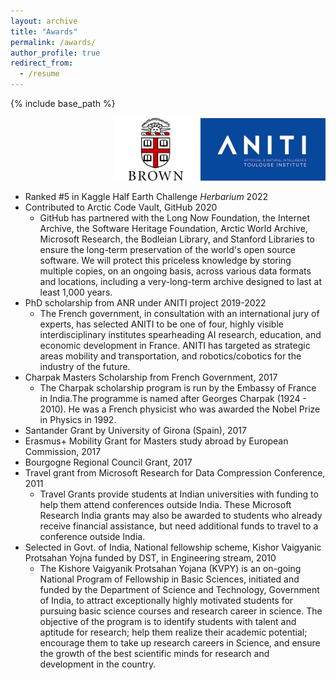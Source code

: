 ```yaml
---
layout: archive
title: "Awards"
permalink: /awards/
author_profile: true
redirect_from:
  - /resume
---
```


{% include base_path %}

<p align="right">
  <img src="../images/Brown_logo.png" width="135" />
  <img src="../images/logo_ANITI_2.jpeg" width="200" /> 
</p>

* Ranked #5 in Kaggle Half Earth Challenge *Herbarium* 2022
* Contributed to Arctic Code Vault, GitHub 2020
  * GitHub has partnered with the Long Now Foundation, the Internet Archive, the Software Heritage Foundation, Arctic World Archive, Microsoft Research, the Bodleian Library, and Stanford Libraries to ensure the long-term preservation of the world's open source software. We will protect this priceless knowledge by storing multiple copies, on an ongoing basis, across various data formats and locations, including a very-long-term archive designed to last at least 1,000 years.
* PhD scholarship from ANR under ANITI project 2019-2022
  * The French government, in consultation with an international jury of experts, has selected ANITI to be one of four, highly visible interdisciplinary institutes spearheading AI research, education, and economic development in France. ANITI has targeted as strategic areas mobility and transportation, and robotics/cobotics for the industry of the future.
* Charpak Masters Scholarship from French Government, 2017
  * The Charpak scholarship program is run by the Embassy of France in India.The programme is named after Georges Charpak (1924 - 2010). He was a French physicist who was awarded the Nobel Prize in Physics in 1992. 
* Santander Grant by University of Girona (Spain), 2017
* Erasmus+ Mobility Grant for Masters study abroad by European Commission, 2017
* Bourgogne Regional Council Grant, 2017
* Travel grant from Microsoft Research for Data Compression Conference, 2011
  * Travel Grants provide students at Indian universities with funding to help them attend conferences outside India. These Microsoft Research India grants may also be awarded to students who already receive financial assistance, but need additional funds to travel to a conference outside India.
* Selected in Govt. of India, National fellowship scheme, Kishor Vaigyanic Protsahan Yojna funded by DST, in Engineering stream, 2010
  * The Kishore Vaigyanik Protsahan Yojana (KVPY) is an on-going National Program of Fellowship in Basic Sciences, initiated and funded by the Department of Science and Technology, Government of India, to attract exceptionally highly motivated students for pursuing basic science courses and research career in science. The objective of the program is to identify students with talent and aptitude for research; help them realize their academic potential; encourage them to take up research careers in Science, and ensure the growth of the best scientific minds for research and development in the country.
